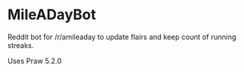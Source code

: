 # MileADayBot
Reddit bot for /r/amileaday to update flairs and keep count of running streaks. 

Uses Praw 5.2.0
